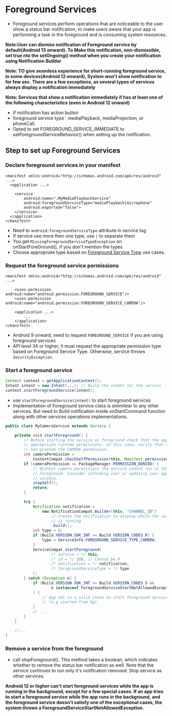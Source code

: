 # Foreground Services

- Foreground services perform operations that are noticeable to the user show a status bar notification, to make users aware that your app is performing a task in the foreground and is consuming system resources.

**Note:User can dismiss notification of Foreground service by default(Android 13 onward). To Make this notification, non-dismissible, set true nto the setOngoing() method when you create your notification using Notification.Builder**

**Note: TO give seamless experience for short-running foreground service, in some devices(Android 12 onward), System won't show notification to for few sec. There are a few exceptions, as several types of services always display a notification immediately**

**Note: Services that show a notification immediately if has at least one of the following characteristics (even in Android 12 onward)**
- if notification has action button
- foreground service type :  mediaPlayback, mediaProjection, or phoneCall.
- Opted to set FOREGROUND_SERVICE_IMMEDIATE to setForegroundServiceBehavior() when setting up the notification.

## Step to set up Foreground Services

### Declare foreground services in your manifest
```manifest
<manifest xmlns:android="http://schemas.android.com/apk/res/android" ...>
  <application ...>

    <service
        android:name=".MyMediaPlaybackService"
        android:foregroundServiceType="mediaPlayback|microphone"
        android:exported="false">
    </service>
  </application>
</manifest>
```

- Need to `android:foregroundServiceType` attribute in service tag
- If service use more then one type, use `|` to separate them
- You get `MissingForegroundServiceTypeException` on onStartForeGround(), if you don't mention the types
- Choose appropriate type based on [Foreground Service Type](https://developer.android.com/develop/background-work/services/fg-service-types) use cases.

### Request the foreground service permissions

```manifest
<manifest xmlns:android="http://schemas.android.com/apk/res/android" ...>

    <uses-permission android:name="android.permission.FOREGROUND_SERVICE"/>
    <uses-permission android:name="android.permission.FOREGROUND_SERVICE_CAMERA"/>

    <application ...>
        ...
    </application>
</manifest>
```

- Android 9 onward, need to request `FOREGROUND_SERVICE` if you are using foreground services
- API level 34 or higher, it must request the appropriate permission type based on Foreground Service Type. Otherwise, service throws `SecurityException`.

### Start a foreground service
```java
Context context = getApplicationContext();
Intent intent = new Intent(...); // Build the intent for the service
context.startForegroundService(intent);
```
- use `startForegroundService(intent)` to start foreground services
- Implementation of Foreground service class is simmilear to any other services. But need to Build notification inside onStartCommand function along with other services operations implementations.
```java
public class MyCameraService extends Service {

    private void startForeground() {
        // Before starting the service as foreground check that the app has the
        // appropriate runtime permissions. In this case, verify that the user
        // has granted the CAMERA permission.
        int cameraPermission =
            ContextCompat.checkSelfPermission(this, Manifest.permission.CAMERA);
        if (cameraPermission == PackageManager.PERMISSION_DENIED) {
            // Without camera permissions the service cannot run in the
            // foreground. Consider informing user or updating your app UI if
            // visible.
            stopSelf();
            return;
        }

        try {
            Notification notification =
                new NotificationCompat.Builder(this, "CHANNEL_ID")
                    // Create the notification to display while the service
                    // is running
                    .build();
            int type = 0;
            if (Build.VERSION.SDK_INT >= Build.VERSION_CODES.R) {
                type = ServiceInfo.FOREGROUND_SERVICE_TYPE_CAMERA;
            }
            ServiceCompat.startForeground(
                    /* service = */ this,
                    /* id = */ 100, // Cannot be 0
                    /* notification = */ notification,
                    /* foregroundServiceType = */ type
            );
        } catch (Exception e) {
            if (Build.VERSION.SDK_INT >= Build.VERSION_CODES.S &&
                    e instanceof ForegroundServiceStartNotAllowedException
            ) {
                // App not in a valid state to start foreground service
                // (e.g started from bg)
            }
            // ...
        }
    }

    //...
}
```

### Remove a service from the foreground
- call stopForeground(). This method takes a boolean, which indicates whether to remove the status bar notification as well. Note that the service continues to run only it's notification removed. Stop service as other services.

**Android 12 or higher can't start foreground services while the app is running in the background, except for a few special cases. If an app tries to start a foreground service while the app runs in the background, and the foreground service doesn't satisfy one of the exceptional cases, the system throws a ForegroundServiceStartNotAllowedException.**
